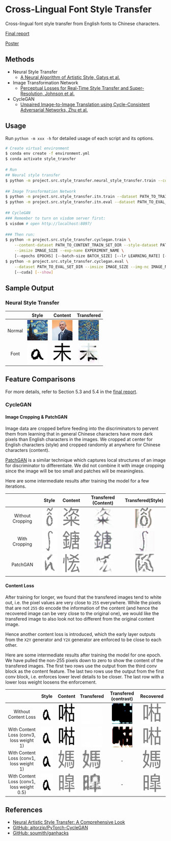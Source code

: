 # Cross-Lingual Font Style Transfer

Cross-lingual font style transfer from English fonts to Chinese characters.

[Final report](https://github.com/pyliaorachel/cross-lingual-font-style-transfer/blob/master/cs231n-final-report.pdf)

[Poster](https://github.com/pyliaorachel/cross-lingual-font-style-transfer/blob/master/cs231n-poster.pdf)

## Methods

- Neural Style Transfer
    - [A Neural Algorithm of Artistic Style, Gatys et al.](https://arxiv.org/pdf/1508.06576v2.pdf)
- Image Transformation Network
    - [Perceptual Losses for Real-Time Style Transfer and Super-Resolution, Johnson et al.](https://arxiv.org/pdf/1603.08155.pdf)
- CycleGAN
    - [Unpaired Image-to-Image Translation using Cycle-Consistent Adversarial Networks, Zhu et al.](https://arxiv.org/pdf/1703.10593.pdf)

## Usage 

Run `python -m xxx -h` for detailed usage of each script and its options.

```bash
# Create virtual environment
$ conda env create -f environment.yml
$ conda activate style_transfer

# Run
## Neural style transfer
$ python -m project.src.style_transfer.neural_style_transfer.train --content PATH_TO_CONTENT_IMAGE --style PATH_TO_STYLE_IMAGE --output PATH_TO_OUTPUT_IMAGE --imsize IMAGE_SIZE --epochs EPOCHS --log-epochs LOG_EPOCHS

## Image Transformation Network 
$ python -m project.src.style_transfer.itn.train --dataset PATH_TO_TRAIN_SET_DIR --style PATH_TO_STYLE_IMAGE --output-model PATH_TO_OUTPUT_MODEL --imsize IMAGE_SIZE --epochs EPOCHS --batch-size BATCH_SIZE --log-epochs LOG_EPOCHS --save-epochs SAVE_EPOCHS
$ python -m project.src.style_transfer.itn.eval --dataset PATH_TO_EVAL_SET_DIR --model PATH_TO_MODEL --imsize IMAGE_SIZE --output-dir OUTPUT_DIR

## CycleGAN 
### Remember to turn on visdom server first:
$ visdom # open http://localhost:8097/

### Then run:
$ python -m project.src.style_transfer.cyclegan.train \
    --content-dataset PATH_TO_CONTENT_TRAIN_SET_DIR --style-dataset PATH_TO_STYLE_TRAIN_SET_DIR \
    --imsize IMAGE_SIZE --exp-name EXPERIMENT_NAME \
    [--epochs EPOCHS] [--batch-size BATCH_SIZE] [--lr LEARNING_RATE] [--decay-epoch DECAY_EPOCH] [--d-steps D_STEPS] [--cuda]
$ python -m project.src.style_transfer.cyclegan.eval \
    --dataset PATH_TO_EVAL_SET_DIR --imsize IMAGE_SIZE --img-nc IMAGE_NUM_CHANNELS --exp-name EXPERIMENT_NAME --epoch EPOCH
    [--cuda] [--show]
```

## Sample Output

### Neural Style Transfer

||Style|Content|Transfered|
|:-:|:-:|:-:|:-:|
|Normal|<img src="img/neural_style_transfer/normal/style.jpg?raw=true" width="64px" height="64px"/>|<img src="img/neural_style_transfer/normal/content.jpg?raw=true" width="64px" height="64px"/>|<img src="img/neural_style_transfer/normal/pastiche.png?raw=true" width="64px" height="64px"/>|
|Font|<img src="img/neural_style_transfer/font/style.png?raw=true" width="64px" height="64px"/>|<img src="img/neural_style_transfer/font/content.png?raw=true" width="64px" height="64px"/>|<img src="img/neural_style_transfer/font/pastiche.png?raw=true" width="64px" height="64px"/>|

## Feature Comparisons

For more details, refer to Section 5.3 and 5.4 in the [final report](https://github.com/pyliaorachel/cross-lingual-font-style-transfer/blob/master/cs231n-final-report.pdf).

### CycleGAN

#### Image Cropping & PatchGAN

Image data are cropped before feeding into the discriminators to pervent them from learning that in general Chinese characters have more dark pixels than English characters in the images. We cropped at center for English characters (style) and cropped randomly at anywhere for Chinese characters (content).

[PatchGAN](http://openaccess.thecvf.com/content_cvpr_2017/papers/Isola_Image-To-Image_Translation_With_CVPR_2017_paper.pdf) is a similar technique which captures local structures of an image for discriminator to differentiate. We did not combine it with image cropping since the image will be too small and patches will be meaningless.

Here are some intermediate results after training the model for a few iterations.

||Style|Content|Transfered (Content)|Transfered(Style)|
|:-:|:-:|:-:|:-:|:-:|
|Without Cropping|<img src="img/cyclegan/image_crop/without/original_Y.jpg" width="64px" height="64px"/>|<img src="img/cyclegan/image_crop/without/original.jpg" width="64px" height="64px"/>|<img src="img/cyclegan/image_crop/without/transfered.jpg" width="64px" height="64px"/>|<img src="img/cyclegan/image_crop/without/transfered_Y.jpg" width="64px" height="64px"/>|
|With Cropping|<img src="img/cyclegan/image_crop/with/original_Y.jpg?raw=true" width="64px" height="64px"/>|<img src="img/cyclegan/image_crop/with/original.jpg?raw=true" width="64px" height="64px"/>|<img src="img/cyclegan/image_crop/with/transfered.jpg?raw=true" width="64px" height="64px"/>|<img src="img/cyclegan/image_crop/with/transfered_Y.jpg?raw=true" width="64px" height="64px"/>|
|PatchGAN|<img src="img/cyclegan/image_crop/patch_gan/original_Y.jpg?raw=true" width="64px" height="64px"/>|<img src="img/cyclegan/image_crop/patch_gan/original.jpg?raw=true" width="64px" height="64px"/>|<img src="img/cyclegan/image_crop/patch_gan/transfered.jpg?raw=true" width="64px" height="64px"/>|<img src="img/cyclegan/image_crop/patch_gan/transfered_Y.jpg?raw=true" width="64px" height="64px"/>|

#### Content Loss

After training for longer, we found that the transfered images tend to white out, i.e. the pixel values are very close to `255` everywhere. While the pixels that are not `255` do encode the information of the content (and hence the recovered image can be very close to the original one), we would like the transfered image to also look not too different from the original content image.

Hence another content loss is introduced, which the early layer outputs from the `X2Y` generator and `Y2X` generator are enforced to be close to each other.

Here are some intermediate results after training the model for one epoch. We have pulled the non-255 pixels down to zero to show the content of the transfered images. The first two rows use the output from the third conv block as the content feature. The last two rows use the output from the first conv block, i.e. enforces lower level details to be closer. The last row with a lower loss weight loosens the enforcement.

||Style|Content|Transfered|Transfered (contrast)|Recovered|
|:-:|:-:|:-:|:-:|:-:|:-:|
|Without Content Loss|<img src="img/style.png?raw=true" width="64px" height="64px"/>|<img src="img/cyclegan/content_loss/original.png" width="64px" height="64px"/>|<img src="img/cyclegan/content_loss/without/transfered.jpg" width="64px" height="64px"/>|<img src="img/cyclegan/content_loss/without/transfered_contrast.jpg" width="64px" height="64px"/>|<img src="img/cyclegan/content_loss/without/recovered.jpg" width="64px" height="64px"/>|
|With Content Loss (conv3, loss weight 1)|<img src="img/style.png?raw=true" width="64px" height="64px"/>|<img src="img/cyclegan/content_loss/original.png?raw=true" width="64px" height="64px"/>|<img src="img/cyclegan/content_loss/with/transfered.jpg?raw=true" width="64px" height="64px"/>|<img src="img/cyclegan/content_loss/with/transfered_contrast.jpg?raw=true" width="64px" height="64px"/>|<img src="img/cyclegan/content_loss/with/recovered.jpg?raw=true" width="64px" height="64px"/>|
|With Content Loss (conv1, loss weight 1)|<img src="img/style.png?raw=true" width="64px" height="64px"/>|<img src="img/cyclegan/content_loss/conv1/original.jpg?raw=true" width="64px" height="64px"/>|<img src="img/cyclegan/content_loss/conv1/transfered.jpg?raw=true" width="64px" height="64px"/>|-|<img src="img/cyclegan/content_loss/conv1/recovered.jpg?raw=true" width="64px" height="64px"/>|
|With Content Loss (conv1, loss weight 0.5)|<img src="img/style.png?raw=true" width="64px" height="64px"/>|<img src="img/cyclegan/content_loss/conv1_lower_w/original.jpg?raw=true" width="64px" height="64px"/>|<img src="img/cyclegan/content_loss/conv1_lower_w/transfered.jpg?raw=true" width="64px" height="64px"/>|-|<img src="img/cyclegan/content_loss/conv1_lower_w/recovered.jpg?raw=true" width="64px" height="64px"/>|

## References

- [Neural Artistic Style Transfer: A Comprehensive Look](https://medium.com/artists-and-machine-intelligence/neural-artistic-style-transfer-a-comprehensive-look-f54d8649c199)
- [GitHub: aitorzip/PyTorch-CycleGAN](https://github.com/aitorzip/PyTorch-CycleGAN)
- [GitHub: soumith/ganhacks](https://github.com/soumith/ganhacks)
